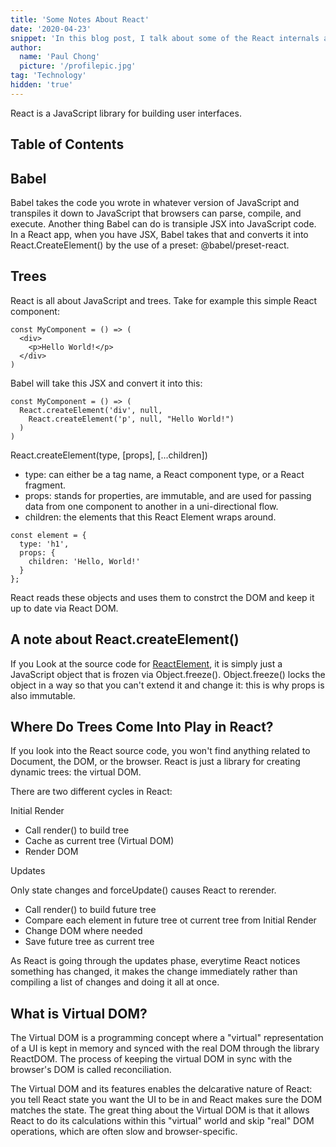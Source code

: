 ```yaml
---
title: 'Some Notes About React'
date: '2020-04-23'
snippet: 'In this blog post, I talk about some of the React internals and functionalities that may not be so obvious to React developers.'
author:
  name: 'Paul Chong'
  picture: '/profilepic.jpg'
tag: 'Technology'
hidden: 'true'
---
```


React is a JavaScript library for building user interfaces.

## Table of Contents

## Babel

Babel takes the code you wrote in whatever version of JavaScript and transpiles it down to JavaScript that browsers can parse, compile, and execute. Another thing Babel can do is transiple JSX into JavaScript code. In a React app, when you have JSX, Babel takes that and converts it into React.CreateElement() by the use of a preset: @babel/preset-react.

## Trees

React is all about JavaScript and trees. Take for example this simple React component:

```
const MyComponent = () => (
  <div>
    <p>Hello World!</p>
  </div>
)
```

Babel will take this JSX and convert it into this:

```
const MyComponent = () => (
  React.createElement('div', null,
    React.createElement('p', null, "Hello World!")
  )
)
```

React.createElement(type, [props], [...children])

- type: can either be a tag name, a React component type, or a React fragment.
- props: stands for properties, are immutable, and are used for passing data from one component to another in a uni-directional flow.
- children: the elements that this React Element wraps around.

```
const element = {
  type: 'h1',
  props: {
    children: 'Hello, World!'
  }
};
```

React reads these objects and uses them to constrct the DOM and keep it up to date via React DOM.

## A note about React.createElement()

If you Look at the source code for [ReactElement](https://github.com/facebook/react/blob/master/packages/react/src/ReactElement.js#L146), it is simply just a JavaScript object that is frozen via Object.freeze(). Object.freeze() locks the object in a way so that you can't extend it and change it: this is why props is also immutable.

## Where Do Trees Come Into Play in React?

If you look into the React source code, you won't find anything related to Document, the DOM, or the browser. React is just a library for creating dynamic trees: the virtual DOM.

There are two different cycles in React:

Initial Render

- Call render() to build tree
- Cache as current tree (Virtual DOM)
- Render DOM

Updates

Only state changes and forceUpdate() causes React to rerender.

- Call render() to build future tree
- Compare each element in future tree ot current tree from Initial Render
- Change DOM where needed
- Save future tree as current tree

As React is going through the updates phase, everytime React notices something has changed, it makes the change immediately rather than compiling a list of changes and doing it all at once.

## What is Virtual DOM?

The Virtual DOM is a programming concept where a "virtual" representation of a UI is kept in memory and synced with the real DOM through the library ReactDOM. The process of keeping the virtual DOM in sync with the browser's DOM is called reconciliation.

The Virtual DOM and its features enables the delcarative nature of React: you tell React state you want the UI to be in and React makes sure the DOM matches the state. The great thing about the Virtual DOM is that it allows React to do its calculations within this "virtual" world and skip "real" DOM operations, which are often slow and browser-specific.
